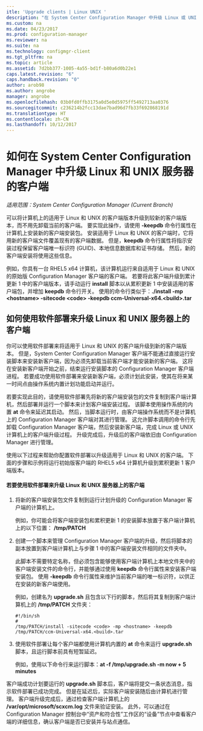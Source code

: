 ```yaml
---
itle: 'Upgrade clients | Linux UNIX '
description: "在 System Center Configuration Manager 中升级 Linux 或 UNIX 服务器上的客户端。"
ms.custom: na
ms.date: 04/23/2017
ms.prod: configuration-manager
ms.reviewer: na
ms.suite: na
ms.technology: configmgr-client
ms.tgt_pltfrm: na
ms.topic: article
ms.assetid: 7d2bb377-1005-4a55-bd1f-b80a6d0b22e1
caps.latest.revision: "6"
caps.handback.revision: "0"
author: arob98
ms.author: angrobe
manager: angrobe
ms.openlocfilehash: 03b0fd0ffb3175a0d5e0d5975ff5492713aa0376
ms.sourcegitcommit: c236214b2fcc13dae7bad96d7fb33f692868191d
ms.translationtype: HT
ms.contentlocale: zh-CN
ms.lasthandoff: 10/12/2017
---
```

# <a name="how-to-upgrade-clients-for-linux-and-unix-servers-in-system-center-configuration-manager"></a>如何在 System Center Configuration Manager 中升级 Linux 和 UNIX 服务器的客户端

*适用范围：System Center Configuration Manager (Current Branch)*

可以将计算机上的适用于 Linux 和 UNIX 的客户端版本升级到较新的客户端版本，而不用先卸载当前的客户端。 要实现此操作，请使用 **-keepdb** 命令行属性在计算机上安装新的客户端安装包。 安装适用于 Linux 和 UNIX 的客户端时，它将用新的客户端文件覆盖现有的客户端数据。 但是，**keepdb** 命令行属性将指示安装过程保留客户端唯一标识符 (GUID)、本地信息数据库和证书存储。 然后，新的客户端安装将使用这些信息。  

 例如，你具有一台 RHEL5 x64 计算机，该计算机运行来自适用于 Linux 和 UNIX 的原始版 Configuration Manager 客户端的客户端。 若要将此客户端升级到累计更新 1 中的客户端版本，请手动运行 **install** 脚本以从累积更新 1 中安装适用的客户端包，并增加 **keepdb** 命令行开关。 使用的命令行类似于：**./install -mp <hostname\> -sitecode <code\> -keepdb ccm-Universal-x64.<build\>.tar**  

## <a name="how-to-use-a-software-deployment-to-upgrade-the-client-on-linux-and-unix-servers"></a>如何使用软件部署来升级 Linux 和 UNIX 服务器上的客户端  
 你可以使用软件部署来将适用于 Linux 和 UNIX 的客户端升级到新的客户端版本。 但是，System Center Configuration Manager 客户端不能通过直接运行安装脚本来安装新客户端，因为必须先卸载当前客户端才能安装新的客户端。 这将在安装新客户端开始之前，结束运行安装脚本的 Configuration Manager 客户端进程。 若要成功使用软件部署来安装新客户端，必须计划此安装，使其在将来某一时间点由操作系统内置计划功能启动并运行。  

 若要实现此目的，请使用软件部署先将新的客户端安装包的文件复制到客户端计算机，然后部署并运行一个脚本来计划客户端安装过程。 该脚本使用操作系统的内置 **at** 命令来延迟其启动。 然后，当脚本运行时，由客户端操作系统而不是计算机上的 Configuration Manager 客户端对其进行管理。 这允许脚本调用的命令行先卸载 Configuration Manager 客户端，然后安装新客户端，完成 Linux 或 UNIX 计算机上的客户端升级过程。 升级完成后，升级后的客户端依旧由 Configuration Manager 进行管理。  

 使用以下过程来帮助你配置软件部署以升级适用于 Linux 和 UNIX 的客户端。 下面的步骤和示例将运行初始版客户端的 RHEL5 x64 计算机升级到累积更新 1 客户端版本。  

#### <a name="to-use-a-software-deployment-to-upgrade-the-client-on-linux-and-unix-servers"></a>若要使用软件部署来升级 Linux 和 UNIX 服务器上的客户端  

1.  将新的客户端安装包文件复制到运行计划升级的 Configuration Manager 客户端的计算机上。  

     例如，你可能会将客户端安装包和累积更新 1 的安装脚本放置于客户端计算机上的以下位置： **/tmp/PATCH**  

2.  创建一个脚本来管理 Configuration Manager 客户端的升级，然后将脚本的副本放置到客户端计算机上与步骤 1 中的客户端安装文件相同的文件夹中。  

     此脚本不需要特定名称，但必须包含能够使用客户端计算机上本地文件夹中的客户端安装文件的命令行，并能够通过使用 **keepdb** 命令行属性来安装客户端安装包。 使用 **-keepdb** 命令行属性来维护当前客户端的唯一标识符，以供正在安装的新客户端使用。  

     例如，创建名为 **upgrade.sh** 且包含以下行的脚本，然后将其复制到客户端计算机上的 **/tmp/PATCH** 文件夹：  

    ```  
    #!/bin/sh  
    #  
    /tmp/PATCH/install -sitecode <code> -mp <hostname> -keepdb /tmp/PATCH/ccm-Universal-x64.<build>.tar  

    ```  

3.  使用软件部署让每个客户端都使用计算机内置的 **at** 命令来运行 **upgrade.sh** 脚本，且运行脚本前具有短暂延迟。  

     例如，使用以下命令行来运行脚本：**at -f /tmp/upgrade.sh -m now + 5 minutes**  

 客户端成功计划要运行的 **upgrade.sh** 脚本后，客户端将提交一条状态消息，指示软件部署已成功完成。 但是在延迟后，实际客户端安装随后由计算机进行管理。 客户端升级完成后，通过检查客户端计算机上的 **/var/opt/microsoft/scxcm.log** 文件来验证安装。 此外，可以通过在 Configuration Manager 控制台中“资产和符合性”工作区的“设备”节点中查看客户端的详细信息，确认客户端是否已安装并与站点通信。  
